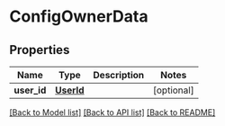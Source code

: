 # ConfigOwnerData

## Properties
Name | Type | Description | Notes
------------ | ------------- | ------------- | -------------
**user_id** | [**UserId**](UserId.md) |  | [optional] 

[[Back to Model list]](../README.md#documentation-for-models) [[Back to API list]](../README.md#documentation-for-api-endpoints) [[Back to README]](../README.md)



